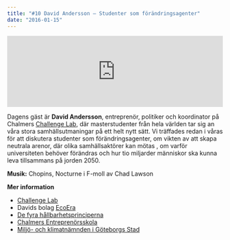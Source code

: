 ```yaml
---
title: "#10 David Andersson – Studenter som förändringsagenter"
date: "2016-01-15"
---
```


<iframe src="https://w.soundcloud.com/player/?url=https%3A//api.soundcloud.com/tracks/242014873&amp;amp;color=001665&amp;amp;auto_play=false&amp;amp;hide_related=false&amp;show_comments=true&amp;show_user=true&amp;show_reposts=false" width="100%" height="166" frameborder="no" scrolling="no"></iframe>

Dagens gäst är **David Andersson**, entreprenör, politiker och koordinator på Chalmers [Challenge Lab](http://www.challengelab.org/), där masterstudenter från hela världen tar sig an våra stora samhällsutmaningar på ett helt nytt sätt. Vi träffades redan i våras för att diskutera studenter som förändringsagenter, om vikten av att skapa neutrala arenor, där olika samhällsaktörer kan mötas , om varför universiteten behöver förändras och hur tio miljarder människor ska kunna leva tillsammans på jorden 2050.

**Musik:** Chopins, Nocturne i F-moll av Chad Lawson

**Mer information**

- [Challenge Lab](http://www.challengelab.org/)
- Davids bolag [EcoEra](http://ecoera.se/)
- [De fyra hållbarhetsprinciperna](http://www.detnaturligasteget.se/var-metod/)
- [Chalmers Entreprenörsskola](http://www.entrepreneur.chalmers.se/)
- [Miljö- och klimatnämnden i Göteborgs Stad](http://goteborg.se/wps/portal/enheter/fackforvaltning/miljoforvaltningen/!ut/p/z1/lVBNT4QwEP0tHjjKDC2F4g00rIvr6mbJ7tKLoVK6RKQEUOK_t9FEY-JHnNvMvDfvvQEBBxBd-dzocmpMV7a2L0RwR9jVJiEZxZt0c4EkT-Pdbb5K2LUHOygSKHS69RINAkR_31RQBCSkRHL0VRDJqGK8DmVVK88PmWQ8kLD_666wa_yhYoTC8sNP_uIy95DQZbRaZEskzIftP8xkb2q_mNmff0S0WN0a-f6auJOU29iDqtWgBvdpsOPjNPXjmYMOzvPsamN0q9xROfgd42jGCQ5fgNA_PkhWr9engr_QVp-8ArFALRs!/dz/d5/L2dBISEvZ0FBIS9nQSEh/)
